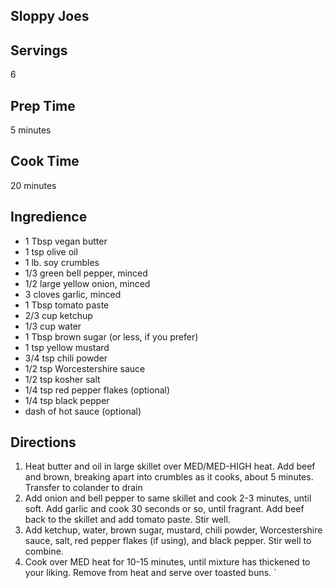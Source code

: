 ## Sloppy Joes 

## Servings 

6

## Prep Time 

5 minutes

## Cook Time 

20 minutes 

## Ingredience

* 1 Tbsp vegan butter
* 1 tsp olive oil
* 1 lb. soy crumbles
* 1/3 green bell pepper, minced
* 1/2 large yellow onion, minced
* 3 cloves garlic, minced
* 1 Tbsp tomato paste
* 2/3 cup ketchup
* 1/3 cup water
* 1 Tbsp brown sugar (or less, if you prefer)
* 1 tsp yellow mustard
* 3/4 tsp chili powder
* 1/2 tsp Worcestershire sauce
* 1/2 tsp kosher salt
* 1/4 tsp red pepper flakes (optional)
* 1/4 tsp black pepper
* dash of hot sauce (optional)
 
## Directions

1. Heat butter and oil in large skillet over MED/MED-HIGH heat.  Add beef and brown, breaking apart into crumbles as it cooks, about 5 minutes.  Transfer to colander to drain
2. Add onion and bell pepper to same skillet and cook 2-3 minutes, until soft.  Add garlic and cook 30 seconds or so, until fragrant.  Add beef back to the skillet and add tomato paste.  Stir well.
3. Add ketchup, water, brown sugar, mustard, chili powder, Worcestershire sauce, salt, red pepper flakes (if using), and black pepper.  Stir well to combine.
4. Cook over MED heat for 10-15 minutes, until mixture has thickened to your liking.  Remove from heat and serve over toasted buns.
`
